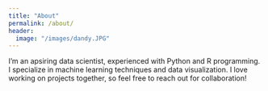 ```yaml
---
title: "About"
permalink: /about/
header:
  image: "/images/dandy.JPG"
---
```


I’m an apsiring data scientist, experienced with Python and R programming. I specialize in machine learning techniques and data visualization. I love working on projects together, so feel free to reach out for collaboration!
